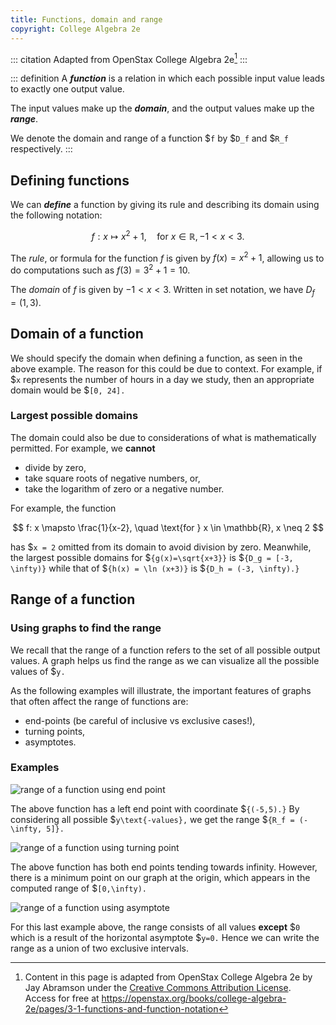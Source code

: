 ```yaml
---
title: Functions, domain and range
copyright: College Algebra 2e
---
```


<!-- prettier-ignore-start -->
::: citation
Adapted from OpenStax College Algebra 2e[^cite]
:::

::: definition
A **_function_** is a relation in which each possible input value
leads to exactly one output value.

The input values make up the **_domain_**, and the output values make up the
**_range_**.

We denote the domain and range of a function $`f` by $`D_f` and $`R_f` respectively.
:::
<!-- prettier-ignore-end -->

## Defining functions

We can **_define_** a function by giving its rule and describing its domain
using the following notation:

$$ f:x \mapsto x^2 + 1, \quad \text{for } x \in \mathbb{R}, -1 < x < 3. $$

The _rule_, or formula for the function $f$ is given by
$f(x)=x^2+1$, allowing
us to do computations such as $f(3)=3^2+1=10$.

The _domain_ of $f$ is given by $-1 < x < 3.$ Written in set notation, we
have ${D_f = (1,3).}$

## Domain of a function

We should specify the domain when defining a function, as seen in the above
example. The reason for this could be due to context. For example, if $`x`
represents the number of hours in a day we study, then an appropriate domain
would be $`[0, 24].`

### Largest possible domains

The domain could also be due to considerations of what is mathematically
permitted. For example, we **cannot**

- divide by zero,
- take square roots of negative numbers, or,
- take the logarithm of zero or a negative number.

For example, the function

$$ f: x \mapsto \frac{1}{x-2}, \quad \text{for } x \in \mathbb{R}, x \neq 2 $$

has
$`x = 2` omitted from its domain to avoid division by zero. Meanwhile, the largest possible domains for $`{g(x)=\sqrt{x+3}}` is $`{D_g = [-3, \infty)}` while that of
$`{h(x) = \ln (x+3)}`
is $`{D_h = (-3, \infty).}`

## Range of a function

### Using graphs to find the range

We recall that the range of a function refers to the set of all possible output
values. A graph helps us find the range as we can visualize all the
possible values of $`y.`

As the following examples will illustrate, the important features of graphs that
often affect the range of functions are:

- end-points (be careful of inclusive vs exclusive cases!),
- turning points,
- asymptotes.

### Examples

![range of a function using end point](/images/h2/fns/openStax_functions_range.jpeg)

The above function has a left end point with coordinate
$`{(-5,5).}` By
considering all possible $`y\text{-values},` we get the range
$`{R_f = (-\infty, 5]}.`

![range of a function using turning point](/images/h2/fns/openStax_functions_range3.jpeg)

The above function has both end points tending towards infinity. However, there
is a minimum point on our graph at the origin, which appears in the computed
range of $`[0,\infty).`

![range of a function using asymptote](/images/h2/fns/openStax_functions_range2.jpeg)

For this last example above, the range consists of all values **except** $`0`
which is a result of the horizontal asymptote $`y=0.` Hence we can write the range
as a union of two exclusive intervals.

[^cite]:
    Content in this page is adapted from OpenStax College Algebra 2e by Jay
    Abramson under the
    [Creative Commons Attribution License](https://creativecommons.org/licenses/by/4.0/).\
    Access
    for free at
    <https://openstax.org/books/college-algebra-2e/pages/3-1-functions-and-function-notation>
